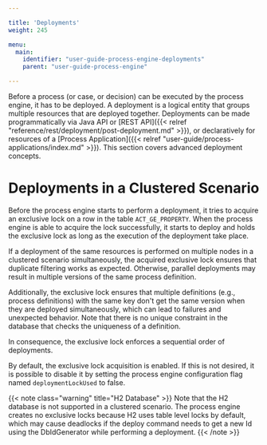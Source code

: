 ```yaml
---

title: 'Deployments'
weight: 245

menu:
  main:
    identifier: "user-guide-process-engine-deployments"
    parent: "user-guide-process-engine"

---
```


Before a process (or case, or decision) can be executed by the process engine, it has to be deployed. A deployment is a logical entity that groups multiple resources that are deployed together. Deployments can be made programmatically via Java API or [REST API]({{< relref "reference/rest/deployment/post-deployment.md" >}}), or declaratively for resources of a [Process Application]({{< relref "user-guide/process-applications/index.md" >}}). This section covers advanced deployment concepts.

# Deployments in a Clustered Scenario

Before the process engine starts to perform a deployment, it tries to acquire an exclusive lock on a row in the table `ACT_GE_PROPERTY`. When the process engine is able to acquire the lock successfully, it starts to deploy and holds the exclusive lock as long as the execution of the deployment take place.

If a deployment of the same resources is performed on multiple nodes in a clustered scenario simultaneously, the acquired exclusive lock ensures that duplicate filtering works as expected. Otherwise, parallel deployments may result in multiple versions of the same process definition.

Additionally, the exclusive lock ensures that multiple definitions (e.g., process definitions) with the same key don't get the same version when they are deployed simultaneously, which can lead to failures and unexpected behavior. Note that there is no unique constraint in the database that checks the uniqueness of a definition.

In consequence, the exclusive lock enforces a sequential order of deployments.

By default, the exclusive lock acquisition is enabled. If this is not desired, it is possible to disable it by setting the process engine configuration flag named `deploymentLockUsed` to false.

{{< note class="warning" title="H2 Database" >}}
Note that the H2 database is not supported in a clustered scenario. The process engine creates no exclusive locks because H2 uses table level locks by default, which may cause deadlocks if the deploy command needs to get a new Id using the DbIdGenerator while performing a deployment.
{{< /note >}}
